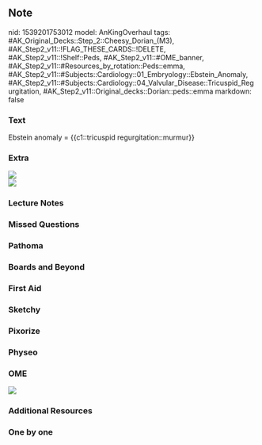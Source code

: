 ## Note
nid: 1539201753012
model: AnKingOverhaul
tags: #AK_Original_Decks::Step_2::Cheesy_Dorian_(M3), #AK_Step2_v11::!FLAG_THESE_CARDS::!DELETE, #AK_Step2_v11::!Shelf::Peds, #AK_Step2_v11::#OME_banner, #AK_Step2_v11::#Resources_by_rotation::Peds::emma, #AK_Step2_v11::#Subjects::Cardiology::01_Embryology::Ebstein_Anomaly, #AK_Step2_v11::#Subjects::Cardiology::04_Valvular_Disease::Tricuspid_Regurgitation, #AK_Step2_v11::Original_decks::Dorian::peds::emma
markdown: false

### Text
Ebstein anomaly = {{c1::tricuspid regurgitation::murmur}}

### Extra
<img src="paste-5025987909648385.jpg">
<div><img src="paste-125318555762956.jpg"></div>

### Lecture Notes


### Missed Questions


### Pathoma


### Boards and Beyond


### First Aid


### Sketchy


### Pixorize


### Physeo


### OME
<div class="ome-widget">
  <a href="https://onlinemeded.org?ref=anki"><img src=
  "_OME_AnkiFlashcards_General_7.png"></a>
</div>

### Additional Resources


### One by one

